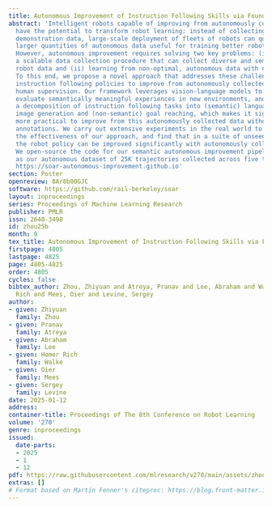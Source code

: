 ```yaml
---
title: Autonomous Improvement of Instruction Following Skills via Foundation Models
abstract: 'Intelligent robots capable of improving from autonomously collected experience
  have the potential to transform robot learning: instead of collecting costly teleoperated
  demonstration data, large-scale deployment of fleets of robots can quickly collect
  larger quantities of autonomous data useful for training better robot policies.
  However, autonomous improvement requires solving two key problems: (i) fully automating
  a scalable data collection procedure that can collect diverse and semantically meaningful
  robot data and (ii) learning from non-optimal, autonomous data with no human annotations.
  To this end, we propose a novel approach that addresses these challenges, allowing
  instruction following policies to improve from autonomously collected data without
  human supervision. Our framework leverages vision-language models to collect and
  evaluate semantically meaningful experiences in new environments, and then utilizes
  a decomposition of instruction following tasks into (semantic) language-conditioned
  image generation and (non-semantic) goal reaching, which makes it significantly
  more practical to improve from this autonomously collected data without any human
  annotations. We carry out extensive experiments in the real world to demonstrate
  the effectiveness of our approach, and find that in a suite of unseen environments,
  the robot policy can be improved significantly with autonomously collected data.
  We open-source the code for our semantic autonomous improvement pipeline, as well
  as our autonomous dataset of 25K trajectories collected across five tabletop environments:
  https://soar-autonomous-improvement.github.io'
section: Poster
openreview: 8Ar8b00GJC
software: https://github.com/rail-berkeley/soar
layout: inproceedings
series: Proceedings of Machine Learning Research
publisher: PMLR
issn: 2640-3498
id: zhou25b
month: 0
tex_title: Autonomous Improvement of Instruction Following Skills via Foundation Models
firstpage: 4805
lastpage: 4825
page: 4805-4825
order: 4805
cycles: false
bibtex_author: Zhou, Zhiyuan and Atreya, Pranav and Lee, Abraham and Walke, Homer
  Rich and Mees, Oier and Levine, Sergey
author:
- given: Zhiyuan
  family: Zhou
- given: Pranav
  family: Atreya
- given: Abraham
  family: Lee
- given: Homer Rich
  family: Walke
- given: Oier
  family: Mees
- given: Sergey
  family: Levine
date: 2025-01-12
address:
container-title: Proceedings of The 8th Conference on Robot Learning
volume: '270'
genre: inproceedings
issued:
  date-parts:
  - 2025
  - 1
  - 12
pdf: https://raw.githubusercontent.com/mlresearch/v270/main/assets/zhou25b/zhou25b.pdf
extras: []
# Format based on Martin Fenner's citeproc: https://blog.front-matter.io/posts/citeproc-yaml-for-bibliographies/
---
```


